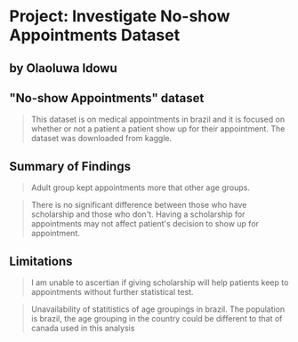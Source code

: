 # Project: Investigate No-show Appointments Dataset

## by Olaoluwa Idowu


## "No-show Appointments" dataset

> This dataset is on medical appointments in brazil and it is focused on whether or not a patient a patient show up for their appointment. The dataset was downloaded from kaggle.


## Summary of Findings

> Adult group kept appointments more that other age groups.

> There is no significant difference between those who have scholarship and those who don't. 
Having a scholarship for appointments may not affect patient's decision to show up for appointment.


## Limitations

> I am unable to ascertian if giving scholarship will help patients keep to appointments without further statistical test.

> Unavailability of statitistics of age groupings in brazil. The population is brazil, the age grouping in the country could be different to that of canada used in this analysis
